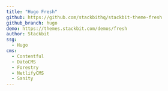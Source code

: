 ```yaml
---
title: "Hugo Fresh"
github: https://github.com/stackbithq/stackbit-theme-fresh
github_branch: hugo
demo: https://themes.stackbit.com/demos/fresh
author: Stackbit
ssg:
  - Hugo
cms:
  - Contentful
  - DatoCMS
  - Forestry
  - NetlifyCMS
  - Sanity
---
```

